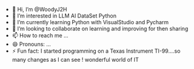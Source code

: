 - 👋 Hi, I’m @WoodyJ2H
- 👀 I’m interested in LLM AI DataSet Python 
- 🌱 I’m currently learning Python with VisualStudio and Pycharm
- 💞️ I’m looking to collaborate on learning and improving for then sharing
- 📫 How to reach me ...
- 😄 Pronouns: ...
- ⚡ Fun fact: I started programming on a Texas Instrument TI-99....so many changes as I can see ! wonderful world of IT

<!---
WoodyJ2H/WoodyJ2H is a ✨ special ✨ repository because its `README.md` (this file) appears on your GitHub profile.
You can click the Preview link to take a look at your changes.
--->

